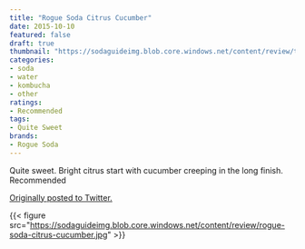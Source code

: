 ```yaml
---
title: "Rogue Soda Citrus Cucumber"
date: 2015-10-10
featured: false
draft: true
thumbnail: "https://sodaguideimg.blob.core.windows.net/content/review/thumbs/rogue-soda-citrus-cucumber.jpg"
categories:
- soda
- water
- kombucha
- other
ratings:
- Recommended
tags:
- Quite Sweet
brands:
- Rogue Soda
---
```


Quite sweet. Bright citrus start with cucumber creeping in the long finish. Recommended 

[Originally posted to Twitter.](https://twitter.com/Cavorter/status/652921760828882948)

{{< figure src="https://sodaguideimg.blob.core.windows.net/content/review/rogue-soda-citrus-cucumber.jpg" >}}


